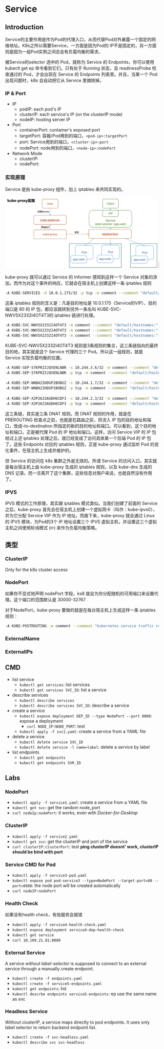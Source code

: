 # Service
## Introduction
Service的主要作用是作为Pod的代理入口，从而代替Pod对外暴露一个固定的网络地址。K8s之所以需要Service，一方面是因为Pod的 IP不是固定的，另一方面则是因为一组Pod实例之间总会有负载均衡的需求。

被Service的selector 选中的 Pod，就称为 Service 的 Endpoints，你可以使用 kubectl get ep 命令看到它们。只有处于 Running 状态，且 readinessProbe 检查通过的 Pod，才会出现在 Service 的 Endpoints 列表里。并且，当某一个 Pod 出现问题时，k8s 会自动把它从 Service 里摘除掉。

### IP & Port
- IP
  - podIP: each pod's IP
  - clusterIP: each service's IP (on the clusterIP mode) 
  - nodeIP: hosting server IP
- Port
  - containerPort: container's exposed port
  - targetPort: 容器/Pod用到的端口，`<pod-ip>:targetPort`
  - port: Service用到的端口，`<cluster-ip>:port`
  - nodePort: node用到的端口，`<node-ip>:nodePort`
- Network Mode
  - clusterIP: 
  - nodePort: 

### 实现原理

Service 是由 kube-proxy 组件，加上 iptables 来共同实现的。

![image-20200202205432407](figures/image-20200202205432407.png)

kube-proxy 就可以通过 Service 的 Informer 感知到这样一个 Service 对象的添加。而作为对这个事件的响应，它就会在宿主机上创建这样一条 iptables 规则

```bash
-A KUBE-SERVICES -d 10.0.1.175/32 -p tcp -m comment --comment "default/hostnames: cluster IP" -m tcp --dport 80 -j KUBE-SVC-NWV5X2332I4OT4T3
```

这条 iptables 规则的含义是：凡是目的地址是 10.0.1.175（Service的VIP）、目的端口是 80 的 IP 包，都应该跳转到另外一条名叫 KUBE-SVC-NWV5X2332I4OT4T3的 iptables 链进行处理。

```bash
-A KUBE-SVC-NWV5X2332I4OT4T3 -m comment --comment "default/hostnames:" -m statistic --mode random --probability 0.33332999982 -j KUBE-SEP-WNBA2IHDGP2BOBGZ
-A KUBE-SVC-NWV5X2332I4OT4T3 -m comment --comment "default/hostnames:" -m statistic --mode random --probability 0.50000000000 -j KUBE-SEP-X3P2623AGDH6CDF3
-A KUBE-SVC-NWV5X2332I4OT4T3 -m comment --comment "default/hostnames:" -j KUBE-SEP-57KPRZ3JQVENLNBR
```

KUBE-SVC-NWV5X2332I4OT4T3 规则是3条规则的集合，这三条链指向的最终目的地，其实就是这个 Service 代理的三个 Pod。所以这一组规则，就是 Service 实现负载均衡的位置。

```bash
-A KUBE-SEP-57KPRZ3JQVENLNBR -s 10.244.3.6/32 -m comment --comment "default/hostnames:" -j MARK --set-xmark 0x00004000/0x00004000
-A KUBE-SEP-57KPRZ3JQVENLNBR -p tcp -m comment --comment "default/hostnames:" -m tcp -j DNAT --to-destination 10.244.3.6:9376

-A KUBE-SEP-WNBA2IHDGP2BOBGZ -s 10.244.1.7/32 -m comment --comment "default/hostnames:" -j MARK --set-xmark 0x00004000/0x00004000
-A KUBE-SEP-WNBA2IHDGP2BOBGZ -p tcp -m comment --comment "default/hostnames:" -m tcp -j DNAT --to-destination 10.244.1.7:9376

-A KUBE-SEP-X3P2623AGDH6CDF3 -s 10.244.2.3/32 -m comment --comment "default/hostnames:" -j MARK --set-xmark 0x00004000/0x00004000
-A KUBE-SEP-X3P2623AGDH6CDF3 -p tcp -m comment --comment "default/hostnames:" -m tcp -j DNAT --to-destination 10.244.2.3:9376
```

这三条链，其实是三条 DNAT 规则。而 DNAT 规则的作用，就是在 PREROUTING 检查点之前，也就是在路由之前，将流入 IP 包的目的地址和端口，改成–to-destination 所指定的新的目的地址和端口。可以看到，这个目的地址和端口，正是被代理 Pod 的 IP 地址和端口。这样，访问 Service VIP 的 IP 包经过上述 iptables 处理之后，就已经变成了访问具体某一个后端 Pod 的 IP 包了。这些 Endpoints 对应的 iptables 规则，正是 kube-proxy 通过监听 Pod 的变化事件，在宿主机上生成并维护的。

但 Service 的访问在 k8s 集群之外是无效的。所谓 Service 的访问入口，其实就是每台宿主机上由 kube-proxy 生成的 iptables 规则，以及 kube-dns 生成的 DNS 记录。而一旦离开了这个集群，这些信息对用户来说，也就自然没有作用了。


### IPVS

IPVS 模式的工作原理，其实跟 iptables 模式类似。当我们创建了前面的 Service 之后，kube-proxy 首先会在宿主机上创建一个虚拟网卡（叫作：kube-ipvs0），并为它分配 Service VIP 作为 IP 地址。而接下来，kube-proxy 就会通过 Linux 的 IPVS 模块，为Pod的3个 IP 地址设置三个 IPVS 虚拟主机，并设置这三个虚拟主机之间使用轮询模式 (rr) 来作为负载均衡策略。


## 类型

### ClusterIP
Only for the k8s cluster access

### NodePort

如果你不显式地声明 nodePort 字段，ks8 就会为你分配随机的可用端口来设置代理。这个端口的范围默认是 30000-32767

对于NodePort，kube-proxy 要做的就是在每台宿主机上生成这样一条 iptables 规则：

```bash
-A KUBE-POSTROUTING -m comment --comment "kubernetes service traffic requiring SNAT" -m mark --mark 0x4000/0x4000 -j MASQUERADE
```

### ExternalName

### ExternalIPs


## CMD
- list service
  - `kubectl get services`: list services
  - `kubectl get services SVC_ID`: list a service
- describe services
  - `kubectl describe services`
  - `kubectl describe services SVC_ID`: describe a service
- create a service
  - `kubectl expose deployment DEP_ID --type NodePort --port 8080`: expose a deployment
    - `curl NODE_IP:NODE_PORT`: test
  - `kubectl apply -f svc1.yaml`: create a service from a YAML file
- delete a service
  - `kubectl delete service SVC_ID`
  - `kubectl delete service -l name=label`: delete a service by label
- list endpoints
  - `kubectl get endpoints`
  - `kubectl get endpoints SVR_ID`


## Labs
### NodePort
- `kubectl apply -f service1.yaml`: create a service from a YAML file
- `kubectl get svc`: get the random node_port
- `curl nodeIp:nodePort`: it works, even with *Docker-for-Desktop*

### ClusterIP
- `kubectl apply -f service2.yaml`
- `kubectl get svc`: get the clusterIP and port of the service
- `curl clusterIP:clusterPort`: test **ping clusterIP doesnt' work, clusterIP should be bind with port**

### Service CMD for Pod
- `kubectl apply -f service3-pod.yaml`
- `kubectl expose pod pod-service3 --type=NodePort --target-port=80 --port=8888`: the node port will be created automatically
- `curl nodeIP:nodePort`

### Health Check
如果没有health check，有些服务会报错
- `kubectl apply -f service4-health-check.yaml`
- `kubectl expose deployment service4-dep-health-check`
- `kubectl get service`
- `curl 10.109.21.81:8080`

### External Service
A service *without label-selector* is supposed to connect to an external service through a manually create endpoint. 
- `kubectl create -f endpoints.yaml`
- `kubectl create -f service5-endpoints.yaml`
- `kubectl get endpoints`: list
- `kubectl descrbe endpoints service5-endpoints`: ep use the same name as svc

### Headless Service
*Without clusterIP*, a service maps directly to pod endpoints.
It uses only label selector to return backend endpoint list.  
- `kubectl create -f svc-headless.yaml`
- `kubectl describe svc svc-headless`
